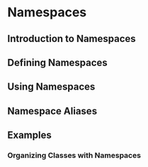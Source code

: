 # Namespaces

## Introduction to Namespaces

## Defining Namespaces

## Using Namespaces

## Namespace Aliases

## Examples

### Organizing Classes with Namespaces
